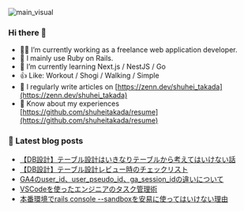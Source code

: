 ![main_visual](https://github.com/shuheitakada/shuheitakada/assets/50521935/42899799-91da-4c46-b47a-7939052e79e6)

### Hi there 👋

- 👨‍💻 I’m currently working as a freelance web application developer.
- 🍓 I mainly use Ruby on Rails.
- 🌱 I’m currently learning Next.js / NestJS / Go
- 👍 Like: Workout / Shogi / Walking / Simple
- 📝 I regularly write articles on [https://zenn.dev/shuhei_takada](https://zenn.dev/shuhei_takada)
- 📄 Know about my experiences [https://github.com/shuheitakada/resume](https://github.com/shuheitakada/resume)

### 📝 Latest blog posts
<!-- BLOG-POST-LIST:START -->
- [【DB設計】テーブル設計はいきなりテーブルから考えてはいけない話](https://zenn.dev/shuhei_takada/articles/ca1e694e3276a2)
- [【DB設計】テーブル設計レビュー時のチェックリスト](https://zenn.dev/shuhei_takada/articles/ab8bc796fbb305)
- [GA4のuser_id、user_pseudo_id、ga_session_idの違いについて](https://zenn.dev/shuhei_takada/articles/b30d5176aef01e)
- [VSCodeを使ったエンジニアのタスク管理術](https://zenn.dev/shuhei_takada/articles/7243bae7b1f9d3)
- [本番環境でrails console --sandboxを安易に使ってはいけない理由](https://zenn.dev/shuhei_takada/articles/18ba8524049a04)
<!-- BLOG-POST-LIST:END -->
